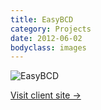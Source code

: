 ```yaml
---
title: EasyBCD
category: Projects
date: 2012-06-02
bodyclass: images
---
```


<img src="../assets/images/projects/easybcd-01.png" alt="EasyBCD" />

<p><a href="https://neosmart.net/EasyBCD/">Visit client site &rarr;</a></p>
